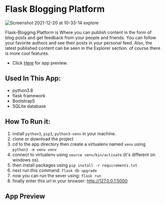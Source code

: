 # Flask Blogging Platform
![Screenshot 2021-12-20 at 10-33-14 explore](https://user-images.githubusercontent.com/71011395/146785396-41bae187-b7c2-4659-8b32-e6aa164b0a5d.png)

Flask-Blogging Platform is Where you can publish content in the form of blog posts and get feedback from your people and friends.
You can follow your favorite authors and see their posts in your personal feed. Also, the latest published content can be seen in the Explorer section.
of course there is more cool features.

- Click [Here](#app-preview) for app preview.

## Used In This App:
- python3.8
- flask framework
- Bootstrap5
- SQLite database

## How To Run it:
1. install ```python3```, ```pip3```, ```python3-venv``` in your machine.
2. clone or download the project
3. cd to the app directory then create a virtualenv named ```venv``` using ```python3 -m venv venv```
4. connect to virtualenv using ```source venv/bin/activate``` (it's different on windows os).
5. then install packages using ```pip install -r requirements.txt```
6. next run this command: ```flask db upgrade```
7. now you can run the sever using: ```flask run```
8. finally enter this url in your browser: http://127.0.0.1:5000

## App Preview
